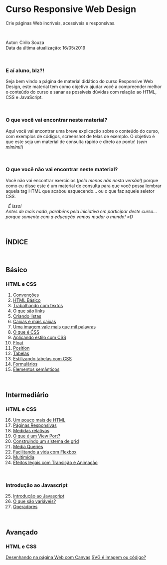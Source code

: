 # Curso Responsive Web Design
Crie páginas Web incríveis, acessíveis e responsivas.
  
  
&nbsp;
  

Autor: Cirilo Souza  
Data da última atualização: 16/05/2019
  
  
&nbsp;

### E aí aluno, blz?!

Seja bem vindo a página de material didático do curso Responsive Web Design, este material tem como objetivo ajudar você a compreender melhor o conteúdo do curso e sanar as possíveis dúvidas com relação ao HTML, CSS e JavaScript.
  
  
&nbsp;
### O que você vai encontrar neste material?
Aqui você vai encontrar uma breve explicação sobre o conteúdo do curso, com exemplos de códigos, screenshot de telas de exemplo. O objetivo é que este seja um material de consulta rápido e direto ao ponto! (*sem mimimi!*)
  
&nbsp;
### O que você não vai encontrar neste material?
Você não vai encontrar exercícios (*pelo menos não nesta versão!*) porque como eu disse este é um material de consulta para que você possa lembrar aquela tag HTML que acabou esquecendo... ou o que faz aquele seletor CSS.
  
  
&nbsp;
*É isso!*  
*Antes de mais nada, parabéns pela iniciativa em participar deste curso... porque somente com a educação vamos mudar o mundo! =D*
  
  
&nbsp;
  
  
  
## ÍNDICE
 
  
&nbsp;
  
  
## Básico
  
  
### HTML e CSS 
1. [Convenções](/doc/1-Convencoes.md)  
2. [HTML Básico](/doc/2-HTML-Basico.md)  
3. [Trabalhando com textos](/doc/3-Trabalhando-com-texto.md)  
4. [O que são links](/doc/4-O-que-são-links.md)  
5. [Criando listas](/doc/5-Criando-listas.md)  
6. [Caixas e mais caixas](/doc/6-Caixas-e-mais-caixas.md)   
7. [Uma imagem vale mais que mil palavras](/doc/7-Uma-imagem-vale-mais-que-mil-palavras.md)
8. [O que é CSS](/doc/8-O-que-é-CSS.md)  
9. [Aplicando estilo com CSS](/doc/9-Aplicando-estilo-com-CSS.md)  
10. [Float](/doc/10-Float.md)  
11. [Position](/doc/11-Position.md)  
12. [Tabelas](/doc/12-Tabelas.md)  
13. [Estilizando tabelas com CSS](/doc/13-Estilizando-tabelas-com-CSS.md)  
14. [Formulários](/doc/14-Formulários.md)  
15. [Elementos semânticos](/doc/15-Elementos-semânticos.md)  
 
  
&nbsp;
  
  
## Intermediário
  
  
### HTML e CSS
16. [Um pouco mais de HTML](/doc/16-Um-pouco-mais-de-HTML.md) 
17. [Páginas Responsivas](/doc/17-Páginas-Responsivas.md)
18. [Medidas relativas](/doc/27-Unidades-relativas.md)
19. [O que é um View Port?](/doc/18-O-que-e-um-View-Port.md)
20. [Construindo um sistema de grid](/doc/19-Construindo-um-sistema-de-grid.md)
21. [Media Queries](/doc/20-Media-Queries.md)
22. [Facilitando a vida com Flexbox](/doc/21-Facilitando-a-vida-com-flexbox.md)
23. [Multimídia](/doc/22-Multimidia.md)
24. [Efeitos legais com Transição e Animação](/doc/23-Efeitos-legais-com-transicao-e-animacao.md)
 
  
&nbsp;
  
  
### Introdução ao Javascript
25. [Introdução ao Javascript](/doc/24-Introducao-ao-javascript.md)
26. [O que são variáveis?](/doc/25-O-que-sao-variaveis.md)
27. [Operadores](/doc/26-Operadores.md)
 
  
&nbsp;
  
  
## Avançado
  
  
### HTML e CSS
[Desenhando na página Web com Canvas]()
[SVG é imagem ou código?]()
  
   
 


